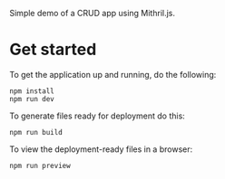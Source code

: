 Simple demo of a CRUD app using Mithril.js.

# Get started
To get the application up and running, do the following:
```
npm install
npm run dev
```

To generate files ready for deployment do this:
```
npm run build
```

To view the deployment-ready files in a browser:
```
npm run preview
```

